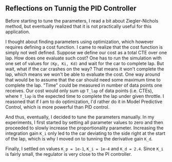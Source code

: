 ## Reflections on Tunnig the PID Controller

Before starting to tune the parameters, I read a bit about Ziegler-Nichols method, but eventually realized that it is not practically useful for this application. 

I thought about finding parameters using optimization, which however requires defining a cost function. I came to realize that the cost function is simply not well defined. Suppose we define our cost as a total CTE over one lap. How does one evaluate such cost? One has to run the simulation with one set of values for `(Kp, Ki, Kd)` and wait for the car to complete lap. But wait, what if the car crashes on the way? That means it won't complete the lap, which means we won't be able to evaluate the cost. One way around that would be to assume that the car should need some maximum time to complete the lap. "Time" could be measured in number of data points one receives. Our cost would only sum up `T_lap` of data points (i.e. CTEs), where `T_lap` is the expected time to complete the lap under given throttle. I reasoned that if I am to do optimization, I'd rather do it in Model Predictive Control, which is more powerful than PID control. 

And thus, eventually, I decided to tune the parameters manually. In my experiments, I first started by setting all parameter values to zero and then proceeded to slowly increase the proportionality parameter. Increasing the integration gain `K_i` only led to the car deviating to the side right at the start of the lap, which is why I moved on to tunning the derivative gain `K_d`. 

Finally, I settled on values `K_p = 1e-1`, `K_i = 1e-4` and `K_d = 2.4`. Since `K_i` is fairly small, the regulator is very close to the PI controller.
